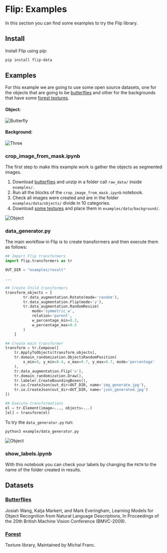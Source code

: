 # Flip: Examples

In this section you can find some examples to try the Flip library. 

## Install

Install Flip using pip:

```bash
pip install flip-data
```

## Examples

For this example we are going to use some open source datasets,
one for the objects that are going to be [butterflies](http://www.josiahwang.com/dataset/leedsbutterfly/) and
other for the backgrounds that have some [forest textures](http://textures.forrest.cz/).

#### Object:
![Butterfly](http://www.josiahwang.com/dataset/leedsbutterfly/examples/001.jpg)

#### Background:
![Three](http://textures.forrest.cz/textures/library/2009_forest/IMG_0303.jpg)

### crop_image_from_mask.ipynb

The first step to make this example work is gather the objects as segmented images.

1. Download [butterflies](http://www.josiahwang.com/dataset/leedsbutterfly/examples/001.jpg)
and unzip in a folder call `raw_data/` inside `examples/`.
2. Run all the blocks of the `crop_image_from_mask.ipynb` notebook.
3. Check all images were created and are in the folder `examples/data/objects/` divide in 10 categories.
4. Download [some textures](http://textures.forrest.cz/) and place them in `examples/data/background/`.

![Object](https://github.com/linkedai/flip/blob/master/docs/images/object.png)

### data_generator.py

The main workflow in Flip is to create transformers and then execute them as follows: 

```python
## Import Flip transformers
import flip.transformers as tr

OUT_DIR = "examples/result"

...

## Create Child transformers
transform_objects = [
        tr.data_augmentation.Rotate(mode='random'),
        tr.data_augmentation.Flip(mode='y'),
        tr.data_augmentation.RandomResize(
            mode='symmetric_w',
            relation='parent',
            w_percentage_min=0.2,
            w_percentage_max=0.5
        )
    ]

## Create main transformer
transform = tr.Compose([
    tr.ApplyToObjects(transform_objects),
    tr.domain_randomization.ObjectsRandomPosition(
        x_min=0, y_min=0.4, x_max=0.7, y_max=0.7, mode='percentage'
    ),
    tr.data_augmentation.Flip('x'),
    tr.domain_randomization.Draw(),
    tr.labeler.CreateBoundingBoxes(),
    tr.io.CreateJson(out_dir=OUT_DIR, name='img_generate.jpg'),
    tr.io.CreateJson(out_dir=OUT_DIR, name='json_generated.jpg')
])

## Execute transformations
el = tr.Element(image=..., objects=...)
[el] = transform(el)
```

To try the `data_generator.py` run:

```batch
python3 example/data_generator.py
```

![Object](https://github.com/linkedai/flip/blob/master/docs/images/generated.jpg)

### show_labels.ipynb

With this notebook you can check your labels by changing the `PATH` to the name of the folder created in results.

## Datasets

### [Butterflies](http://www.josiahwang.com/dataset/leedsbutterfly/)

Josiah Wang, Katja Markert, and Mark Everingham,
Learning Models for Object Recognition from Natural Language Descriptions,
In Proceedings of the 20th British Machine Vision Conference (BMVC-2009).

### [Forest](http://textures.forrest.cz/)

Texture library, Maintained by Michal Franc.